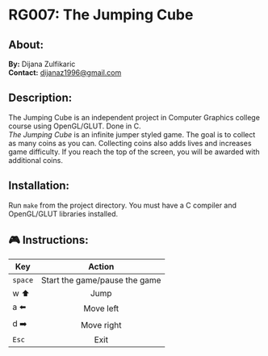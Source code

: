 # RG007: The Jumping Cube
## About:
**By:** Dijana Zulfikaric         
**Contact:** dijanaz1996@gmail.com

## Description:
The Jumping Cube is an independent project in Computer Graphics college course using OpenGL/GLUT. Done in C.      
*The Jumping Cube* is an infinite jumper styled game. The goal is to collect as many coins as you can. Collecting coins also adds lives and increases game difficulty. If you reach the top of the screen, you will be awarded with additional coins.


## Installation:
Run <code>make</code> from the project directory. You must have a C compiler and OpenGL/GLUT libraries installed.

## :video_game: Instructions:
| Key | Action |
|-----|:------:|
| `space` | Start the game/pause the game |
| w :arrow_up: | Jump |
| a :arrow_left: | Move left |
| d :arrow_right: | Move right |
| `Esc` | Exit |
